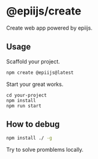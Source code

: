 # @epiijs/create

Create web app powered by epiijs.

## Usage

Scaffold your project.

```sh
npm create @epiijs@latest
```

Start your great works.

```
cd your-project
npm install
npm run start
```

## How to debug

```sh
npm install ./ -g
```

Try to solve promblems locally.